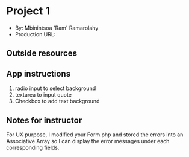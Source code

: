 # Project 1
+ By: Mbinintsoa 'Ram' Ramarolahy
+ Production URL: <url>


## Outside resources


## App instructions
1. radio input to select background
2. textarea to input quote
3. Checkbox to add text background

## Notes for instructor
For UX purpose, I modified your Form.php and stored the errors into an Associative Array so I can display the error messages under each corresponding fields. 

